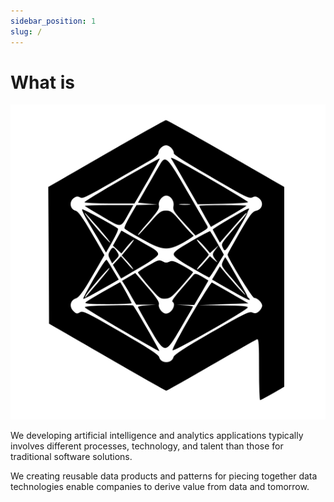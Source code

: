 ```yaml
---
sidebar_position: 1
slug: /
---
```


# What is

![AIQUBE](/img/logo.svg)

We developing artificial intelligence and analytics applications typically involves different processes, technology, and talent than those for traditional software solutions.

We creating reusable data products and patterns for piecing together data technologies enable companies to derive value from data and tomorrow.